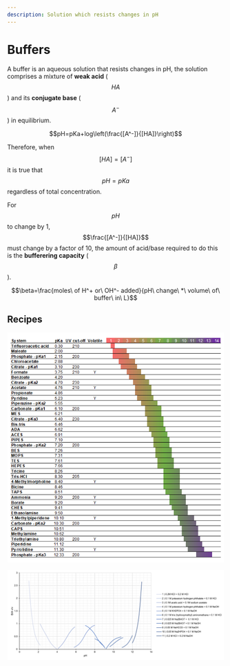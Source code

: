 ```yaml
---
description: Solution which resists changes in pH
---
```


# Buffers

A buffer is an aqueous solution that resists changes in pH, the solution comprises a mixture of **weak acid** ($$HA$$) and its **conjugate base** ($$A^-$$) in equilibrium.&#x20;

$$pH=pKa+log\left(\frac{[A^-]}{[HA]}\right)$$

Therefore, when $$[HA]=[A^-]$$it is true that $$pH=pKa$$regardless of total concentration.

For $$pH$$to change by 1,$$\frac{[A^-]}{[HA]}$$must change by a factor of 10, the amount of acid/base required to do this is the **bufferering capacity** ($$\beta$$).

$$\beta=\frac{moles\ of H^+ or\ OH^- added}{pH\ change\ *\ volume\ of\ buffer\ in\ L}$$

## Recipes

![](<../../.gitbook/assets/image (84).png>)

![](<../../.gitbook/assets/Buffer recipes.png>)

